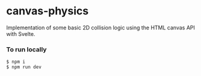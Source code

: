 # canvas-physics

Implementation of some basic 2D collision logic using the HTML canvas API with Svelte.

### To run locally

```
$ npm i
$ npm run dev
```
